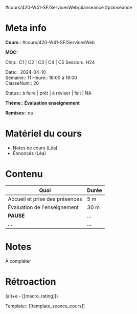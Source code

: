 #cours/420-W41-SF/ServicesWeb/planseance #planseance
# Meta info

**Cours**:: #cours/420-W41-SF/ServicesWeb 

**MOC:** 

Chip:: <span class="chip cours-1">C1</span> |  <span class="chip cours-2">C2</span> |  <span class="chip cours-3">C3</span> |  <span class="chip cours-4">C4</span> |  <span class="chip cours-5">C5</span>
Session:: H24

Date::  2024-04-10  
Semaine:: 11
Heure:: 16:00 à 18:00  
ClasseNum:: 20

Status:: <span class="chip not-ready">à faire</span> | <span class="chip ready">prêt</span> | <span class="chip to-review">à réviser</span> | <span class="chip done">fait</span> | <span class="chip na">NA</span>

**Thème**:: **Évaluation enseignement**

**Remises**:: <span class="chip na">na</span>

# Matériel du cours
* Notes de cours (Léa)
* Énnoncés (Léa)
# Contenu
| Quoi                           | Durée |
| ------------------------------ | ----- |
| Accueil et prise des présences | 5 m   |
| Évaluation de l'enseignement   | 30 m  |
| **PAUSE**                      | ...   |
| ...                            | ...   |
# Notes
À compléter

# Rétroaction
(alt+e - [[macro_rating]])

Template:: [[template_seance_cours]]